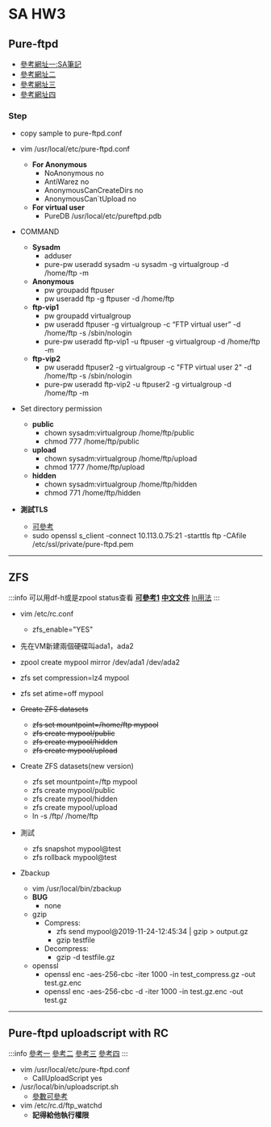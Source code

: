 # SA HW3

## Pure-ftpd
- [參考網址一:SA筆記](https://www.hwchiu.com/pure-ftpd.html?fbclid=IwAR1DpKi7C4yViu-jNqqXWIaVw6wf_pwb4Bgoq1i5wS3vXTfbH-QKpPxJSqw)
- [參考網址二](https://forums.freebsd.org/threads/howto-setup-a-pure-ftpd-server-with-virtual-users.591/?fbclid=IwAR34pjEfo-b4c7PO6qXfudSy2O9ocmEhrMtY21vzuoGK01bF8SQYlgqYcBw)
- [參考網址三](http://mail.lsps.tp.edu.tw/~gsyan/freebsd2001/ftp-pureftpd.html?fbclid=IwAR10TMDvC-GPOuuSOTl_zmVahm8_n5zZZfHzMtedK84t95oa6OnrHkj3CTE)
- [參考網址四](https://linoxide.com/linux-how-to/install-pure-ftpd-tls-freebsd-10-2/?fbclid=IwAR3vTu8OlAoH_j3zcaj55XF5Awh1P_M1DlQRirCK9qwlx9-VgipmaouPd7Y)

### Step
- copy sample to pure-ftpd.conf
- vim /usr/local/etc/pure-ftpd.conf
    - **For Anonymous**
        - NoAnonymous no
        - AntiWarez no
        - AnonymousCanCreateDirs no
        - AnonymousCan`tUpload no
    - **For virtual user**
        - PureDB /usr/local/etc/pureftpd.pdb
- COMMAND
    - **Sysadm**
        - adduser
        - pure-pw useradd sysadm -u sysadm -g virtualgroup -d /home/ftp -m
    - **Anonymous**
        - pw groupadd ftpuser
        - pw useradd ftp -g ftpuser -d /home/ftp
    - **ftp-vip1**
        - pw groupadd virtualgroup
        - pw useradd ftpuser -g virtualgroup -c “FTP virtual user” -d /home/ftp -s /sbin/nologin
        - pure-pw useradd ftp-vip1 -u ftpuser -g virtualgroup -d /home/ftp -m
    - **ftp-vip2**
        - pw useradd ftpuser2 -g virtualgroup -c "FTP virtual user 2" -d /home/ftp -s /sbin/nologin
        - pure-pw useradd ftp-vip2 -u ftpuser2 -g virtualgroup -d /home/ftp -m

- Set directory permission
    - **public**
        - chown sysadm:virtualgroup /home/ftp/public
        - chmod 777 /home/ftp/public
    - **upload**
        - chown sysadm:virtualgroup /home/ftp/upload
        - chmod 1777 /home/ftp/upload
    - **hidden**
        - chown sysadm:virtualgroup /home/ftp/hidden
        - chmod 771 /home/ftp/hidden

- **測試TLS**
    - [可參考](https://leoyeh.me/2017/09/11/%E8%A7%A3%E6%B1%BA%E5%95%8F%E9%A1%8C-SSL-TLS-6/)
    -  sudo openssl s_client -connect 10.113.0.75:21 -starttls ftp -CAfile /etc/ssl/private/pure-ftpd.pem

---

## ZFS

:::info
可以用df-h或是zpool status查看
[**可參考1**](https://blog.xuite.net/kb8.gyes/free/30794110-ZFS+%E7%9C%9F%E6%98%AF%E4%B8%80%E5%80%8B%E4%B8%8A%E5%B8%9D%E8%B3%9C%E7%B5%A6IT%E4%BA%BA%E5%93%A1%E7%9A%84%E5%A5%BD%E7%A6%AE%E7%89%A9%21%21%21)
[**中文文件**](https://www.freebsd.org/doc/zh_TW/books/handbook/zfs-zfs.html)
[ln用法](https://www.opencli.com/linux/ln-create-link-command)
:::

- vim /etc/rc.conf
    - zfs_enable="YES"
- 先在VM新建兩個硬碟叫ada1，ada2
- zpool create mypool mirror /dev/ada1 /dev/ada2
- zfs set compression=lz4 mypool
- zfs set atime=off mypool
- ~~Create ZFS datasets~~
    - ~~zfs set mountpoint=/home/ftp mypool~~
    - ~~zfs create mypool/public~~
    - ~~zfs create mypool/hidden~~
    - ~~zfs create mypool/upload~~

- Create ZFS datasets(new version)
    - zfs set mountpoint=/ftp mypool
    - zfs create mypool/public
    - zfs create mypool/hidden
    - zfs create mypool/upload
    - ln -s /ftp/  /home/ftp

- 測試
    - zfs snapshot mypool@test
    - zfs rollback mypool@test

- Zbackup
    - vim /usr/local/bin/zbackup
    - **BUG**
        - none
    - gzip
        - Compress:
            - zfs send mypool@2019-11-24-12:45:34 | gzip > output.gz
            - gzip testfile
        - Decompress:
            - gzip -d testfile.gz
    - openssl
        - openssl enc -aes-256-cbc -iter 1000 -in test_compress.gz -out test.gz.enc
        - openssl enc -aes-256-cbc -d -iter 1000 -in test.gz.enc -out test.gz

---

## Pure-ftpd uploadscript with RC

:::info
[參考一](https://kknews.cc/zh-tw/code/l3nq9ez.html)
[參考二](https://www.freebsd.org/doc/zh_TW/books/handbook/configtuning-rcd.html)
[參考三](https://www.freebsd.org/doc/en_US.ISO8859-1/articles/rc-scripting/rcng-dummy.html)
[參考四](https://www.freebsd.org/doc/en_US.ISO8859-1/articles/rc-scripting/rcng-daemon-adv.html)
:::

- vim /usr/local/etc/pure-ftpd.conf
    - CallUploadScript yes
- /usr/local/bin/uploadscript.sh
    - [參數可參考](https://linux.die.net/man/8/pure-uploadscript)
- vim /etc/rc.d/ftp_watchd
    - **記得給他執行權限**

